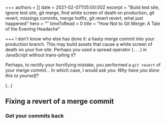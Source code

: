 +++
authors = []
date = 2021-02-07T05:00:00Z
excerpt = "Build test site, ignore test site, git merge, find white screen of death on production, git revert, missings commits, merge hotfix, git revert revert, what just happened"
hero = ""
timeToRead = 0
title = "How Not to Git Merge: A Tale of the Evening Headache"

+++
I don't know who else has done it: a hasty merge commit into your production branch. This may build assets that cause a white screen of death on your live site. Perhaps you used a spread operator (`...`) in JavaScript without trans-piling it?

Perhaps, to rectify your horrifying mistake, you performed a `git revert` of your merge commit... In which case, I would ask you: _Why have you done this to yourself?_

(...)

## Fixing a revert of a merge commit

### Get your commits back